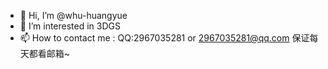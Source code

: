 - 👋 Hi, I’m @whu-huangyue
- 👀 I’m interested in 3DGS
- 📫 How to contact me : QQ:2967035281 or 2967035281@qq.com 保证每天都看邮箱~

<!---
whu-huangyue/whu-huangyue is a ✨ special ✨ repository because its `README.md` (this file) appears on your GitHub profile.
You can click the Preview link to take a look at your changes.
--->

